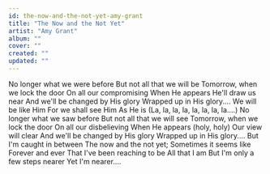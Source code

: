 ```yaml
---
id: the-now-and-the-not-yet-amy-grant
title: "The Now and the Not Yet"
artist: "Amy Grant"
album: ""
cover: ""
created: ""
updated: ""
---
```


No longer what we were before
But not all that we will be
Tomorrow, when we lock the door
On all our compromising
When He appears
He'll draw us near
And we'll be changed by His glory
Wrapped up in His glory....
We will be like Him
For we shall see Him
As He is
(La, la, la, la, la, la, la, la....)
No longer what we saw before
But not all that we will see
Tomorrow, when we lock the door
On all our disbelieving
When He appears (holy, holy)
Our view will clear
And we'll be changed by His glory
Wrapped up in His glory....
But I'm caught in between
The now and the not yet;
Sometimes it seems like
Forever and ever
That I've been reaching to be
All that I am
But I'm only a few steps nearer
Yet I'm nearer....